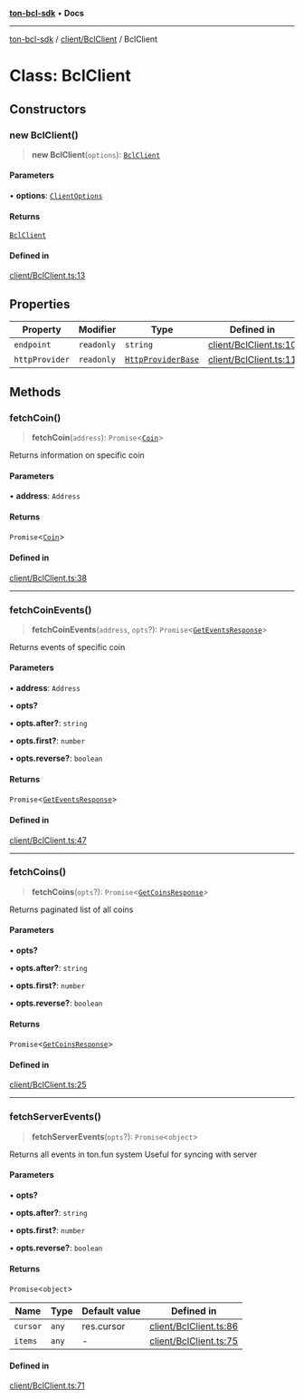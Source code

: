 [**ton-bcl-sdk**](../../../README.md) • **Docs**

***

[ton-bcl-sdk](../../../README.md) / [client/BclClient](../README.md) / BclClient

# Class: BclClient

## Constructors

### new BclClient()

> **new BclClient**(`options`): [`BclClient`](BclClient.md)

#### Parameters

• **options**: [`ClientOptions`](../../types/type-aliases/ClientOptions.md)

#### Returns

[`BclClient`](BclClient.md)

#### Defined in

[client/BclClient.ts:13](https://github.com/ton-fun-tech/ton-bcl-sdk/blob/1fc3a1571223b62191ac87d755bf607bcf1766cd/src/client/BclClient.ts#L13)

## Properties

| Property | Modifier | Type | Defined in |
| ------ | ------ | ------ | ------ |
| `endpoint` | `readonly` | `string` | [client/BclClient.ts:10](https://github.com/ton-fun-tech/ton-bcl-sdk/blob/1fc3a1571223b62191ac87d755bf607bcf1766cd/src/client/BclClient.ts#L10) |
| `httpProvider` | `readonly` | [`HttpProviderBase`](../../../provider/httpProviderBase/interfaces/HttpProviderBase.md) | [client/BclClient.ts:11](https://github.com/ton-fun-tech/ton-bcl-sdk/blob/1fc3a1571223b62191ac87d755bf607bcf1766cd/src/client/BclClient.ts#L11) |

## Methods

### fetchCoin()

> **fetchCoin**(`address`): `Promise`\<[`Coin`](../../types/type-aliases/Coin.md)\>

Returns information on specific coin

#### Parameters

• **address**: `Address`

#### Returns

`Promise`\<[`Coin`](../../types/type-aliases/Coin.md)\>

#### Defined in

[client/BclClient.ts:38](https://github.com/ton-fun-tech/ton-bcl-sdk/blob/1fc3a1571223b62191ac87d755bf607bcf1766cd/src/client/BclClient.ts#L38)

***

### fetchCoinEvents()

> **fetchCoinEvents**(`address`, `opts`?): `Promise`\<[`GetEventsResponse`](../../types/type-aliases/GetEventsResponse.md)\>

Returns events of specific coin

#### Parameters

• **address**: `Address`

• **opts?**

• **opts.after?**: `string`

• **opts.first?**: `number`

• **opts.reverse?**: `boolean`

#### Returns

`Promise`\<[`GetEventsResponse`](../../types/type-aliases/GetEventsResponse.md)\>

#### Defined in

[client/BclClient.ts:47](https://github.com/ton-fun-tech/ton-bcl-sdk/blob/1fc3a1571223b62191ac87d755bf607bcf1766cd/src/client/BclClient.ts#L47)

***

### fetchCoins()

> **fetchCoins**(`opts`?): `Promise`\<[`GetCoinsResponse`](../../types/type-aliases/GetCoinsResponse.md)\>

Returns paginated list of all coins

#### Parameters

• **opts?**

• **opts.after?**: `string`

• **opts.first?**: `number`

• **opts.reverse?**: `boolean`

#### Returns

`Promise`\<[`GetCoinsResponse`](../../types/type-aliases/GetCoinsResponse.md)\>

#### Defined in

[client/BclClient.ts:25](https://github.com/ton-fun-tech/ton-bcl-sdk/blob/1fc3a1571223b62191ac87d755bf607bcf1766cd/src/client/BclClient.ts#L25)

***

### fetchServerEvents()

> **fetchServerEvents**(`opts`?): `Promise`\<`object`\>

Returns all events in ton.fun system
Useful for syncing with server

#### Parameters

• **opts?**

• **opts.after?**: `string`

• **opts.first?**: `number`

• **opts.reverse?**: `boolean`

#### Returns

`Promise`\<`object`\>

| Name | Type | Default value | Defined in |
| ------ | ------ | ------ | ------ |
| `cursor` | `any` | res.cursor | [client/BclClient.ts:86](https://github.com/ton-fun-tech/ton-bcl-sdk/blob/1fc3a1571223b62191ac87d755bf607bcf1766cd/src/client/BclClient.ts#L86) |
| `items` | `any` | - | [client/BclClient.ts:75](https://github.com/ton-fun-tech/ton-bcl-sdk/blob/1fc3a1571223b62191ac87d755bf607bcf1766cd/src/client/BclClient.ts#L75) |

#### Defined in

[client/BclClient.ts:71](https://github.com/ton-fun-tech/ton-bcl-sdk/blob/1fc3a1571223b62191ac87d755bf607bcf1766cd/src/client/BclClient.ts#L71)
